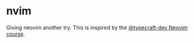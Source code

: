 # nvim

Giving neovim another try. This is inspired by the [@typecraft-dev Neovim course](https://www.youtube.com/playlist?list=PLsz00TDipIffreIaUNk64KxTIkQaGguqn).



